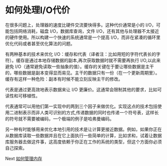 # 如何处理I/O代价
[//]: # (Version:1.0.0)
在很多问题上，处理器的速度比硬件交流要快得多。这种代价通常是小的 I/O，可能包括网络消耗，磁盘 I/O，数据库查询，文件 I/O，还有其他与处理器不太接近的硬件使用。所以构建一个快速的系统通常是一个提高 I/O，而非在紧凑的循环里优化代码或者甚至优化算法的问题。

有两种基本的技术来优化 I/O：缓存和代表（译者注：比如用短的字符代表长的字符）。缓存是通过本地存储数据的副本,再次获取数据时就不需要再执行 I/O,以此来避免 I/O（通常避免读取一些抽象的值）。缓存的关键在于要让哪些数据是主干的，哪些数据是副本变得显而易见。主干的数据只有一份（在一个更新周期里）。缓存有这样一种危险：副本有时候不能立刻反映主干的修改。

代表是通过更高效地表示数据来让 I/O 更廉价。这通常会限制其他的要求，比如可读性和可移植性。

代表通常可以用他们第一实现中的两到三个因子来做优化。实现这点的技术包括使用二进制表示而非人类可识别的方式,传递数据的同时也传递一个符号表，这样长的符号就不需要被编码，一个极端的例子是哈弗曼编码。

另一种有时能够用来优化本地引用的技术是让计算更接近数据。例如，如果你正在从数据库读取一些数据并且在它上面执行一些简单的计算，比如求和，试着让数据库服务器去做这件事，这高度依赖于你正在工作的系统的类型，但这个方面你必须自己探索。

Next [如何管理内存](09-How%20to%20Manage%20Memory.md)
